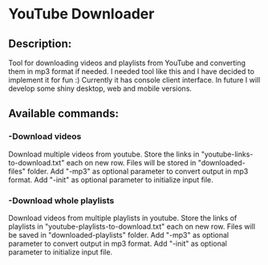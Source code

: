 # YouTube Downloader

## Description:
Tool for downloading videos and playlists from YouTube and converting them in mp3 format if needed.
I needed tool like this and I have decided to implement it for fun :) Currently it has console client interface. In future I will develop some
shiny desktop, web and mobile versions.

## Available commands:

### -Download videos
Download multiple videos from youtube. Store the links in "youtube-links-to-download.txt" each on new row. Files will be stored in 
"downloaded-files" folder. Add "-mp3" as optional parameter to convert output in mp3 format. Add "-init" as optional parameter to initialize input file.

### -Download whole playlists
Download videos from multiple playlists in youtube. Store the links of playlists in "youtube-playlists-to-download.txt" each on new row. Files
will be saved in "downloaded-playlists" folder. Add "-mp3" as optional parameter to convert output in mp3 format. Add "-init" as optional parameter to initialize input file.
